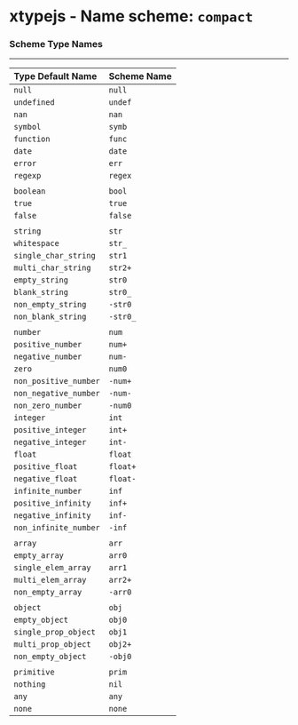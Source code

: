 # xtypejs - Name scheme: `compact`

### Scheme Type Names
---

Type Default Name    | Scheme Name
:------------------  | ------------
`null`               | `null`
`undefined`          | `undef`
`nan`                | `nan`
`symbol`             | `symb`
`function`           | `func`
`date`               | `date`
`error`              | `err`
`regexp`             | `regex`
                     |
`boolean`            | `bool`
`true`               | `true`
`false`              | `false`
                     |
`string`             | `str`
`whitespace`         | `str_`
`single_char_string` | `str1`
`multi_char_string`  | `str2+`
`empty_string`       | `str0`
`blank_string`       | `str0_`
`non_empty_string`   | `-str0`
`non_blank_string`   | `-str0_`
                     |
`number`             | `num`
`positive_number`    | `num+`
`negative_number`    | `num-`
`zero`               | `num0`
`non_positive_number`| `-num+`
`non_negative_number`| `-num-`
`non_zero_number`    | `-num0`
`integer`            | `int`
`positive_integer`   | `int+`
`negative_integer`   | `int-`
`float`              | `float`
`positive_float`     | `float+`
`negative_float`     | `float-`
`infinite_number`    | `inf`
`positive_infinity`  | `inf+`
`negative_infinity`  | `inf-`
`non_infinite_number`| `-inf`
                     |
`array`              | `arr`
`empty_array`        | `arr0`
`single_elem_array`  | `arr1`
`multi_elem_array`   | `arr2+`
`non_empty_array`    | `-arr0`
                     |
`object`             | `obj`
`empty_object`       | `obj0`
`single_prop_object` | `obj1`
`multi_prop_object`  | `obj2+`
`non_empty_object`   | `-obj0`
                     |
`primitive`          | `prim`
`nothing`            | `nil`
`any`                | `any`
`none`               | `none`